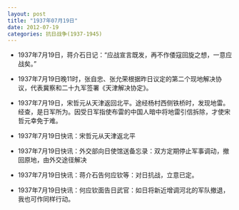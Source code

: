 ```yaml
---
layout: post
title: "1937年07月19日"
date: 2012-07-19
categories: 抗日战争(1937-1945)
---
```


<meta name="referrer" content="no-referrer" />

- 1937年7月19日，蒋介石日记：“应战宣言既发，再不作倭寇回旋之想，一意应战矣。”  

- 1937年7月19日晚11时，张自忠、张允荣根据昨日议定的第二个现地解决协议，代表冀察和二十九军签署《天津解决协定》。 

- 1937年7月19日，宋哲元从天津返回北平。途经杨村西侧铁桥时，发现地雷。经查，是日军所为。因受日军指使布雷的中国人暗中将地雷引信拆除，才使宋哲元幸免于难。 

- 1937年7月19日快讯：宋哲元从天津返北平 

- 1937年7月19日快讯：外交部向日使馆送备忘录：双方定期停止军事调动，撤回原地，由外交途径解决 

- 1937年7月19日快讯：蒋介石告何应钦等：对日抗战，立意已定。 

- 1937年7月19日快讯：何应钦面告日武官：如日将新近增调河北的军队撤退，我也可作同样行动。 


